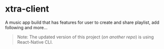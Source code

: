 # xtra-client
A music app build that has features for user to create and share playlist, add following and more...


> Note: The updated version of this project (_on another repo_) is using React-Native CLI.
